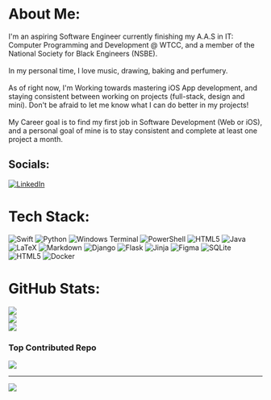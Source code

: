 # About Me:
I'm an aspiring Software Engineer currently finishing my A.A.S in IT: Computer Programming and Development @ WTCC, and a member of the National Society for Black Engineers (NSBE).<br><br>In my personal time, I love music, drawing, baking and perfumery.<br><br>As of right now, I'm Working towards mastering iOS App development, and staying consistent between working on projects (full-stack, design and mini). Don't be afraid to let me know what I can do better in my projects!<br><br>My Career goal is to find my first job in Software Development (Web or iOS), and a personal goal of mine is to stay consistent and complete at least one project a month.


## Socials:
[![LinkedIn](https://img.shields.io/badge/LinkedIn-%230077B5.svg?logo=linkedin&logoColor=white)](https://linkedin.com/in/www.linkedin.com/in/nyasjames) 

# Tech Stack:
![Swift](https://img.shields.io/badge/swift-F54A2A?style=flat&logo=swift&logoColor=white) ![Python](https://img.shields.io/badge/python-3670A0?style=flat&logo=python&logoColor=ffdd54) ![Windows Terminal](https://img.shields.io/badge/Windows%20Terminal-%234D4D4D.svg?style=flat&logo=windows-terminal&logoColor=white) ![PowerShell](https://img.shields.io/badge/PowerShell-%235391FE.svg?style=flat&logo=powershell&logoColor=white) ![HTML5](https://img.shields.io/badge/html5-%23E34F26.svg?style=flat&logo=html5&logoColor=white) ![Java](https://img.shields.io/badge/java-%23ED8B00.svg?style=flat&logo=openjdk&logoColor=white) ![LaTeX](https://img.shields.io/badge/latex-%23008080.svg?style=flat&logo=latex&logoColor=white) ![Markdown](https://img.shields.io/badge/markdown-%23000000.svg?style=flat&logo=markdown&logoColor=white) ![Django](https://img.shields.io/badge/django-%23092E20.svg?style=flat&logo=django&logoColor=white) ![Flask](https://img.shields.io/badge/flask-%23000.svg?style=flat&logo=flask&logoColor=white) ![Jinja](https://img.shields.io/badge/jinja-white.svg?style=flat&logo=jinja&logoColor=black) ![Figma](https://img.shields.io/badge/figma-%23F24E1E.svg?style=flat&logo=figma&logoColor=white) ![SQLite](https://img.shields.io/badge/sqlite-%2307405e.svg?style=flat&logo=sqlite&logoColor=white) ![HTML5](https://img.shields.io/badge/html5-%23E34F26.svg?style=flat&logo=html5&logoColor=white) ![Docker](https://img.shields.io/badge/docker-%230db7ed.svg?style=flat&logo=docker&logoColor=white)

# GitHub Stats:
![](https://github-readme-stats.vercel.app/api?username=nyjames&theme=rose&hide_border=true&include_all_commits=true&count_private=true)<br/>
![](https://nirzak-streak-stats.vercel.app/?user=nyjames&theme=rose&hide_border=true)<br/>
![](https://github-readme-stats.vercel.app/api/top-langs/?username=nyjames&theme=rose&hide_border=true&include_all_commits=true&count_private=true&layout=compact)

### Top Contributed Repo
![](https://github-contributor-stats.vercel.app/api?username=nyjames&limit=5&theme=rose&combine_all_yearly_contributions=true)

---
[![](https://visitcount.itsvg.in/api?id=nyjames&icon=0&color=5)](https://visitcount.itsvg.in)

<!-- Proudly created with GPRM ( https://gprm.itsvg.in ) -->
